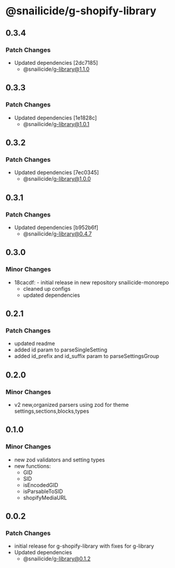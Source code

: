 # @snailicide/g-shopify-library

## 0.3.4

### Patch Changes

-   Updated dependencies [2dc7185]
    -   @snailicide/g-library@1.1.0

## 0.3.3

### Patch Changes

-   Updated dependencies [1e1828c]
    -   @snailicide/g-library@1.0.1

## 0.3.2

### Patch Changes

-   Updated dependencies [7ec0345]
    -   @snailicide/g-library@1.0.0

## 0.3.1

### Patch Changes

-   Updated dependencies [b952b6f]
    -   @snailicide/g-library@0.4.7

## 0.3.0

### Minor Changes

-   18cacdf: - initial release in new repository snailicide-monorepo
    -   cleaned up configs
    -   updated dependencies

## 0.2.1

### Patch Changes

-   updated readme
-   added id param to parseSingleSetting
-   added id_prefix and id_suffix param to parseSettingsGroup

## 0.2.0

### Minor Changes

-   v2 new,organized parsers using zod for theme settings,sections,blocks,types

## 0.1.0

### Minor Changes

-   new zod validators and setting types
-   new functions:
    -   GID
    -   SID
    -   isEncodedGID
    -   isParsableToSID
    -   shopifyMediaURL

## 0.0.2

### Patch Changes

-   initial release for g-shopify-library with fixes for g-library
-   Updated dependencies
    -   @snailicide/g-library@0.1.2
